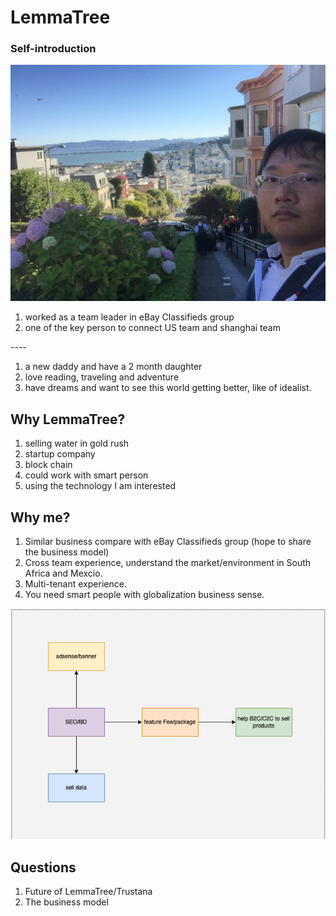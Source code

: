 # LemmaTree

### Self-introduction

![Lombard street](.gitbook/assets/1.jpeg)

1. worked as a team leader in eBay Classifieds group
2. one of the key person to connect US team and shanghai team

\----

1. a new daddy and have a 2 month daughter
2. love reading, traveling and adventure
3. have dreams and want to see this world getting better, like of idealist.

## Why LemmaTree?

1. selling water in gold rush
2. startup company
3. block chain&#x20;
4. could work with smart person
5. using the technology I am interested



## Why me?

1. Similar business compare with eBay Classifieds group (hope to share the business model)
2. Cross team experience, understand the market/environment in South Africa and Mexcio.
3. Multi-tenant experience.&#x20;
4. You need smart people with globalization business sense.

![](<.gitbook/assets/image (2).png>)

## Questions

1. Future of LemmaTree/Trustana
2. The business model&#x20;

